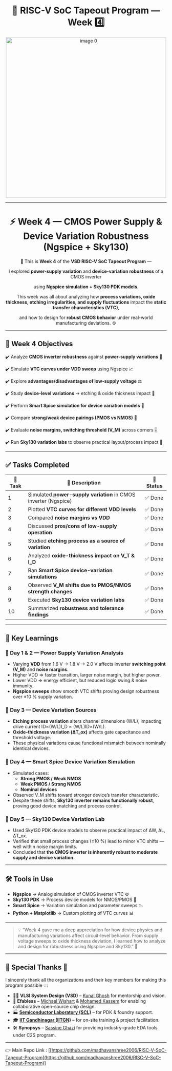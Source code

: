 <h1 align="center">🔳 RISC-V SoC Tapeout Program — Week 4️⃣</h1>

<p align="center"><img src="./ASSETS/0.png" width="500" alt="image 0"/></p>



---

<div align="center">

# ⚡ Week 4 — CMOS Power Supply & Device Variation Robustness (Ngspice + Sky130)

🌟 This is **Week 4** of the **VSD RISC-V SoC Tapeout Program** —

I explored **power-supply variation** and **device-variation robustness** of a CMOS inverter

using **Ngspice simulation + Sky130 PDK models**.

This week was all about analyzing how **process variations, oxide thickness, etching irregularities, and supply fluctuations** impact the **static transfer characteristics (VTC)**,

and how to design for **robust CMOS behavior** under real-world manufacturing deviations. ⚙️

</div>

---

## 🎯 Week 4 Objectives

✔️ Analyze **CMOS inverter robustness** against **power-supply variations** 🔋

✔️ Simulate **VTC curves under VDD sweep** using Ngspice 📈

✔️ Explore **advantages/disadvantages of low-supply voltage** ⚖️

✔️ Study **device-level variations** → etching & oxide thickness impact 🧪

✔️ Perform **Smart Spice simulation for device variation models** 🧠

✔️ Compare **strong/weak device pairings (PMOS vs NMOS)** 🧩

✔️ Evaluate **noise margins, switching threshold (V_M)** across corners 🎚️

✔️ Run **Sky130 variation labs** to observe practical layout/process impact 🧷

---

## ✅ Tasks Completed

| 📝 Task | 📌 Description | 🎯 Status |
| --- | --- | --- |
| 1 | Simulated **power-supply variation** in CMOS inverter (Ngspice) | ✅ Done |
| 2 | Plotted **VTC curves for different VDD levels** | ✅ Done |
| 3 | Compared **noise margins vs VDD** | ✅ Done |
| 4 | Discussed **pros/cons of low-supply operation** | ✅ Done |
| 5 | Studied **etching process as a source of variation** | ✅ Done |
| 6 | Analyzed **oxide-thickness impact on V_T & I_D** | ✅ Done |
| 7 | Ran **Smart Spice device-variation simulations** | ✅ Done |
| 8 | Observed **V_M shifts due to PMOS/NMOS strength changes** | ✅ Done |
| 9 | Executed **Sky130 device variation labs** | ✅ Done |
| 10 | Summarized **robustness and tolerance findings** | ✅ Done |

---

## 📒 Key Learnings

### 📌 Day 1 & 2 — Power Supply Variation Analysis

- Varying **VDD** from 1.6 V → 1.8 V → 2.0 V affects inverter **switching point (V_M)** and **noise margins**.
- Higher VDD ⇒ faster transition, larger noise margin, but higher power.
- Lower VDD ⇒ energy efficient, but reduced logic swing & noise immunity.
- **Ngspice sweeps** show smooth VTC shifts proving design robustness over ±10 % supply variation.

### 📌 Day 3 — Device Variation Sources

- **Etching process variation** alters channel dimensions (W/L), impacting drive current ID∝(W/L)I_D ∝ (W/L)ID∝(W/L).
- **Oxide-thickness variation (ΔT_ox)** affects gate capacitance and threshold voltage.
- These physical variations cause functional mismatch between nominally identical devices.

### 📌 Day 4 — Smart Spice Device Variation Simulation

- Simulated cases:
    - **Strong PMOS / Weak NMOS**
    - **Weak PMOS / Strong NMOS**
    - **Nominal devices**
- Observed V_M shifts toward stronger device’s transfer characteristic.
- Despite these shifts, **Sky130 inverter remains functionally robust**, proving good device matching and process control.

### 📌 Day 5 — Sky130 Device Variation Lab

- Used Sky130 PDK device models to observe practical impact of ΔW, ΔL, ΔT_ox.
- Verified that small process changes (±10 %) lead to minor VTC shifts — well within noise margin limits.
- Concluded that **the CMOS inverter is inherently robust to moderate supply and device variation**.

---

## 🛠️ Tools in Use

- **Ngspice** → Analog simulation of CMOS inverter VTC ⚙️
- **Sky130 PDK** → Process device models for NMOS/PMOS 🧱
- **Smart Spice** → Variation simulation and parameter sweeps 📉
- **Python + Matplotlib** → Custom plotting of VTC curves 📊

---

> 💡 “Week 4 gave me a deep appreciation for how device physics and manufacturing variations affect circuit-level behavior.
From supply voltage sweeps to oxide thickness deviation, I learned how to analyze and design for robustness using Ngspice and Sky130.” 🚀
>
---
## 🙏 Special Thanks 👏  
I sincerely thank all the organizations and their key members for making this program possible 💡:  

- 🧑‍🏫 **VLSI System Design (VSD)** – [Kunal Ghosh](https://www.linkedin.com/in/kunal-ghosh-vlsisystemdesign-com-28084836/) for mentorship and vision.  
- 🤝 **Efabless** – [Michael Wishart](https://www.linkedin.com/in/mike-wishart-81480612/) & [Mohamed Kassem](https://www.linkedin.com/in/mkkassem/) for enabling collaborative open-source chip design.  
- 🏭 **[Semiconductor Laboratory (SCL)](https://www.scl.gov.in/)** – for PDK & foundry support.  
- 🎓 **[IIT Gandhinagar (IITGN)](https://www.linkedin.com/school/indian-institute-of-technology-gandhinagar-iitgn-/?originalSubdomain=in)** – for on-site training & project facilitation.  
- 🛠️ **Synopsys** – [Sassine Ghazi](https://www.linkedin.com/in/sassine-ghazi/) for providing industry-grade EDA tools under C2S program.  
--- 
👉 Main Repo Link : [[https://github.com/madhavanshree2006/RISC-V-SoC-Tapeout-Program](https://github.com/madhavanshree2006/RISC-V-SoC-Tapeout-Program)]
